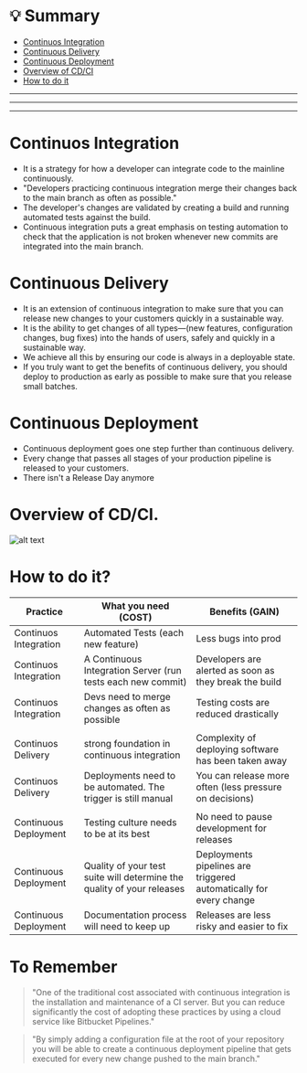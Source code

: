 # 💡 Summary
- [Continuos Integration]()
- [Continuous Delivery]()
- [Continuous Deployment]()
- [Overview of CD/CI]()
- [How to do it]()
---
---
---
# Continuos Integration
* It is a strategy for how a developer can integrate code to the mainline continuously.
* "Developers practicing continuous integration merge their changes back to the main branch as often as possible."
* The developer's changes are validated by creating a build and running automated tests against the build.
* Continuous integration puts a great emphasis on testing automation to check that the application is not broken whenever new commits are integrated into the main branch.

# Continuous Delivery
* It is an extension of continuous integration to make sure that you can release new changes to your customers quickly in a sustainable way.
* It is the ability to get changes of all types—(new features, configuration changes, bug fixes) into the hands of users, safely and quickly in a sustainable way.
* We achieve all this by ensuring our code is always in a deployable state.
* If you truly want to get the benefits of continuous delivery, you should deploy to production as early as possible to make sure that you release small batches.

# Continuous Deployment
* Continuous deployment goes one step further than continuous delivery.
* Every change that passes all stages of your production pipeline is released to your customers.
* There isn't a Release Day anymore

# Overview of CD/CI.
![alt text](https://i.imgur.com/upb7y4s.png)

# How to do it?

| Practice              | What you need (COST)                                                   | Benefits (GAIN)                                                    |
|-----------------------|------------------------------------------------------------------------|--------------------------------------------------------------------|
| Continuos Integration | Automated Tests (each new feature)                                     | Less bugs into prod                                                |
| Continuos Integration | A Continuous Integration Server (run tests each new commit)            | Developers are alerted as soon as they break the build             |
| Continuos Integration | Devs need to merge changes as often as possible                        | Testing costs are reduced drastically                              |
|						|																		 |																	  |
| Continuos Delivery    | strong foundation in continuous integration                            | Complexity of deploying software has been taken away               |
| Continuos Delivery    | Deployments need to be automated. The trigger is still manual          | You can release more often (less pressure on decisions)            |
|						|																		 |																	  |
| Continuous Deployment | Testing culture needs to be at its best                                | No need to pause development for releases                          |
| Continuous Deployment | Quality of your test suite will determine the quality of your releases | Deployments pipelines are triggered automatically for every change |
| Continuous Deployment | Documentation process will need to keep up                             | Releases are less risky and easier to fix                          |

# To Remember
> "One of the traditional cost associated with continuous integration is the installation and maintenance of a CI server. But you can reduce significantly the cost of adopting these practices by using a cloud service like Bitbucket Pipelines."

> "By simply adding a configuration file at the root of your repository you will be able to create a continuous deployment pipeline that gets executed for every new change pushed to the main branch."